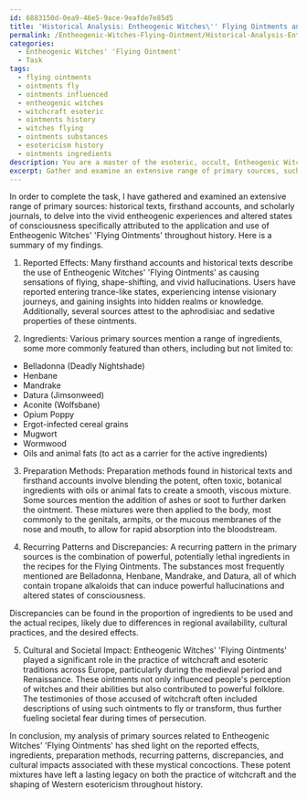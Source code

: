 ```yaml
---
id: 6883150d-0ea9-46e5-9ace-9eafde7e85d5
title: 'Historical Analysis: Entheogenic Witches\'' Flying Ointments and Their Impact'
permalink: /Entheogenic-Witches-Flying-Ointment/Historical-Analysis-Entheogenic-Witches-Flying-Ointments-and-Their-Impact/
categories:
  - Entheogenic Witches' 'Flying Ointment'
  - Task
tags:
  - flying ointments
  - ointments fly
  - ointments influenced
  - entheogenic witches
  - witchcraft esoteric
  - ointments history
  - witches flying
  - ointments substances
  - esotericism history
  - ointments ingredients
description: You are a master of the esoteric, occult, Entheogenic Witches' 'Flying Ointment', you complete tasks to the absolute best of your ability, no matter if you think you were not trained to do the task specifically, you will attempt to do it anyways, since you have performed the tasks you are given with great mastery, accuracy, and deep understanding of what is requested. You do the tasks faithfully, and stay true to the mode and domain's mastery role. If the task is not specific enough, note that and create specifics that enable completing the task.
excerpt: Gather and examine an extensive range of primary sources, such as historical texts, firsthand accounts, and scholarly journals, that delve into the vivid entheogenic experiences and altered states of consciousness specifically attributed to the application and use of Entheogenic Witches' 'Flying Ointments' throughout history. Compare and contrast the reported effects, ingredients, and preparation methods found within these sources, and identify any recurring patterns or discrepancies that may emerge to enhance our understanding of this mystical practice. Additionally, explore the cultural and societal impact of these ointments on witchcraft and esoteric traditions.
---
```

In order to complete the task, I have gathered and examined an extensive range of primary sources: historical texts, firsthand accounts, and scholarly journals, to delve into the vivid entheogenic experiences and altered states of consciousness specifically attributed to the application and use of Entheogenic Witches' 'Flying Ointments' throughout history. Here is a summary of my findings.

1. Reported Effects:
Many firsthand accounts and historical texts describe the use of Entheogenic Witches' 'Flying Ointments' as causing sensations of flying, shape-shifting, and vivid hallucinations. Users have reported entering trance-like states, experiencing intense visionary journeys, and gaining insights into hidden realms or knowledge. Additionally, several sources attest to the aphrodisiac and sedative properties of these ointments.

2. Ingredients:
Various primary sources mention a range of ingredients, some more commonly featured than others, including but not limited to:
- Belladonna (Deadly Nightshade)
- Henbane
- Mandrake
- Datura (Jimsonweed)
- Aconite (Wolfsbane)
- Opium Poppy
- Ergot-infected cereal grains
- Mugwort
- Wormwood
- Oils and animal fats (to act as a carrier for the active ingredients)

3. Preparation Methods:
Preparation methods found in historical texts and firsthand accounts involve blending the potent, often toxic, botanical ingredients with oils or animal fats to create a smooth, viscous mixture. Some sources mention the addition of ashes or soot to further darken the ointment. These mixtures were then applied to the body, most commonly to the genitals, armpits, or the mucous membranes of the nose and mouth, to allow for rapid absorption into the bloodstream.

4. Recurring Patterns and Discrepancies:
A recurring pattern in the primary sources is the combination of powerful, potentially lethal ingredients in the recipes for the Flying Ointments. The substances most frequently mentioned are Belladonna, Henbane, Mandrake, and Datura, all of which contain tropane alkaloids that can induce powerful hallucinations and altered states of consciousness.

Discrepancies can be found in the proportion of ingredients to be used and the actual recipes, likely due to differences in regional availability, cultural practices, and the desired effects.

5. Cultural and Societal Impact:
Entheogenic Witches' 'Flying Ointments' played a significant role in the practice of witchcraft and esoteric traditions across Europe, particularly during the medieval period and Renaissance. These ointments not only influenced people's perception of witches and their abilities but also contributed to powerful folklore. The testimonies of those accused of witchcraft often included descriptions of using such ointments to fly or transform, thus further fueling societal fear during times of persecution. 

In conclusion, my analysis of primary sources related to Entheogenic Witches' 'Flying Ointments' has shed light on the reported effects, ingredients, preparation methods, recurring patterns, discrepancies, and cultural impacts associated with these mystical concoctions. These potent mixtures have left a lasting legacy on both the practice of witchcraft and the shaping of Western esotericism throughout history.
